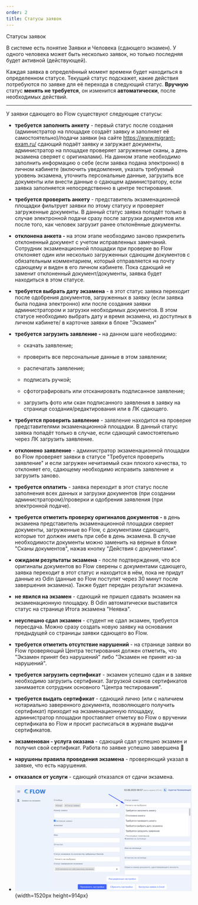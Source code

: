 ```yaml
---
order: 2
title: Статусы заявок
---
```


Статусы заявок

В системе есть понятие Заявки и Человека (сдающего экзамен). У одного человека может быть несколько заявок, но только последняя будет активной (действующей).

Каждая заявка в определённый момент времени будет находиться в определенном статусе. Текущий статус подскажет, какие действия потребуются по заявке для её перехода в следующий статус. **Вручную** статус **менять не требуется**, он изменится **автоматически**, после необходимых действий.

---

У заявки сдающего во Flow существуют следующие статусы:

-  **требуется заполнить анкету** - первый статус после создания (администратор на площадке создаёт заявку и заполняет её самостоятельно)/подачи заявки (на сайте <https://www.migrant-exam.ru/> сдающий подаёт заявку и загружает документы, администратор на площадке проверяет загруженные сканы, а день экзамена сверяет с оригиналами). На данном этапе необходимо заполнить информацию о себе (если заявка подана электронно) в личном кабинете (включить уведомления, указать требуемый уровень экзамена, уточнить персональные данные, загрузить все документы или внести данные о сдающем администратору, если заявка заполняется непосредственно в центре тестирования.

-  **требуется проверить анкету** - представитель экзаменационной площадки фильтрует заявки по этому статусу и проверяет загруженные документы. В данный статус заявка попадёт только в случае электронной подачи сразу после загрузки документов или после того, как человек загрузит ранее отклонённые документы.

-  **отклонена анкета -** на этом этапе необходимо заново прикрепить отклоненный документ с учетом исправленных замечаний. Сотрудник экзаменационной площадки при проверке во Flow отклоняет один или несколько загруженных сдающим документов с обязательным комментарием, который отправляется на почту сдающему и виден в его личном кабинете. Пока сдающий не заменит отклоненный документ/документы, заявка будет находиться в этом статусе.

-  **требуется выбрать дату экзамена** - в этот статус заявка переходит после одобрения документов, загруженных в заявку (если заявка была подана электронно) или после создания заявки администратором и загрузки необходимых документов. В этом статусе необходимо выбрать дату и время экзамена, из доступных в личном кабинете/ в карточке заявки в блоке "Экзамен"

-  **требуется загрузить заявление -** на данном шаге необходимо:

   -  скачать заявление;

   -  проверить все персональные данные в этом заявлении;

   -  распечатать заявление;

   -  подписать ручкой;

   -  сфотографировать или отсканировать подписанное заявление;

   -  загрузить фото или скан подписанного заявления в заявку на странице создания/редактирования или в ЛК сдающего.

-  **требуется проверить заявление** - заявление находится на проверке представителями экзаменационной площадки. В данный статус заявка попадёт только в случае, если сдающий самостоятельно через ЛК загрузить заявление.

-  **отклонено заявление** - администратор экзаменационной площадки во Flow проверяет заявки в статусе "Требуется проверить заявление" и если загружен нечитаемый скан плохого качества, то отклоняет его, сдающему необходимо исправить заявление и загрузить заново.

-  **требуется оплатить** - заявка переходит в этот статус после заполнения всех данных и загрузки документов (при создании администратором)/проверки и одобрения заявления (при электронной подаче).

-  **требуется отметить проверку оригиналов документов -** в день экзамена представитель экзаменационной площадки сверяет документы, загруженные во Flow, с документами сдающего, которые тот должен иметь при себе в день экзамена. В случае необходимости документы можно заменить на верные в блоке "Сканы документов", нажав кнопку "Действия с документами".

-  **ожидаем результаты экзамена** - после подтверждения, что все оригиналы документов во Flow сверены с документами сдающего, заявка переходит в этот статус и находится в нём, пока не придут данные из Odin (данные во Flow поступят через 30 минут после завершения экзамена). Также будет передан результат экзамена.

-  **не явился на экзамен** - сдающий не пришел сдавать экзамен на экзаменационную площадку. В Odin автоматически выставится статус на странице Итога экзамена "Неявка".

-  **неуспешно сдал экзамен** - студент не сдал экзамен, требуется пересдача. Можно сразу создать новую заявку на основании предыдущей со страницы заявки сдающего во Flow.

-  **требуется отметить отсутствие нарушений** - на странице заявки во Flow проверяющий Центра тестирования должен отметить, что "Экзамен принят без нарушений" либо "Экзамен не принят из-за нарушений".

-  **требуется загрузить сертификат** - экзамен успешно сдан и в заявке необходимо загрузить сертификат. Загрузкой сканов сертификатов занимается сотрудник основного "Центра тестирования".

-  **требуется выдать сертификат** - сдающий лично (или с наличием нотариально заверенного документа, позволяющего получить сертификат) приходит на экзаменационную площадку, администратор площадки проставляет отметку во Flow о вручении сертификата во Flow и просит расписаться в журнале выдачи сертификатов.

-  **экзаменован - услуга оказана** - сдающий сдал успешно экзамен и получил свой сертификат. Работа по заявке успешно завершена 🎉

-  **нарушены правила проведения экзамена** - проверяющий указал в заявке, что есть нарушения.

-  **отказался от услуги** - сдающий отказался от сдачи экзамена.

-  ![](./statusy-zayavok.png){width=1520px height=914px}